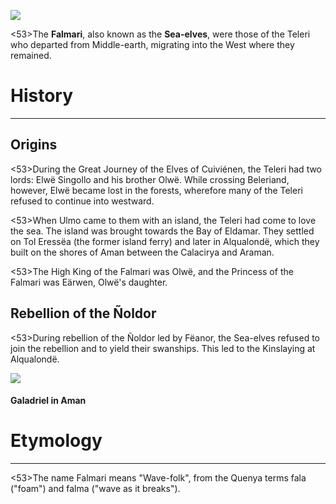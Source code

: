 ![](characters/galadriel/7.jpg)

<53>The **Falmari**, also known as the **Sea-elves**, were those of the Teleri who departed from Middle-earth, migrating into the West where they remained.

# History
---

## **Origins**

<53>During the Great Journey of the Elves of Cuiviénen, the Teleri had two lords: Elwë Singollo and his brother Olwë. While crossing Beleriand, however, Elwë became lost in the forests, wherefore many of the Teleri refused to continue into westward.

<53>When Ulmo came to them with an island, the Teleri had come to love the sea. The island was brought towards the Bay of Eldamar. They settled on Tol Eressëa (the former island ferry) and later in Alqualondë, which they built on the shores of Aman between the Calacirya and Araman.

<53>The High King of the Falmari was Olwë, and the Princess of the Falmari was Eärwen, Olwë's daughter.

## **Rebellion of the Ñoldor**

<53>During rebellion of the Ñoldor led by Fëanor, the Sea-elves refused to join the rebellion and to yield their swanships. This led to the Kinslaying at Alqualondë.

![](characters/galadriel/2.jpg)

#### Galadriel in Aman

# Etymology

---

<53>The name Falmari means "Wave-folk", from the Quenya terms fala ("foam") and falma ("wave as it breaks").
